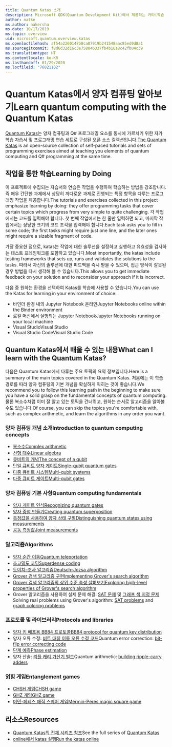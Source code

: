 ```yaml
---
title: Quantum Katas 소개
description: Microsoft QDK(Quantum Development Kit)에서 제공하는 카타(학습 연습)에 대해 알아봅니다.
author: natke
ms.author: nakersha
ms.date: 10/17/2019
ms.topic: overview
uid: microsoft.quantum.overview.katas
ms.openlocfilehash: af54a2260147b8ca07919b241548aac85ed0d8a1
ms.sourcegitcommit: f8d6d32d16c3e758046337fb4b16a8c42fb04c39
ms.translationtype: HT
ms.contentlocale: ko-KR
ms.lasthandoff: 01/29/2020
ms.locfileid: "76821102"
---
```

# <a name="learn-quantum-computing-with-the-quantum-katas"></a><span data-ttu-id="f3e94-103">Quantum Katas에서 양자 컴퓨팅 알아보기</span><span class="sxs-lookup"><span data-stu-id="f3e94-103">Learn quantum computing with the Quantum Katas</span></span>

<span data-ttu-id="f3e94-104">[Quantum Katas](https://github.com/Microsoft/QuantumKatas/)는 양자 컴퓨팅과 Q# 프로그래밍 요소를 동시에 가르치기 위한 자가 학습 자습서 및 프로그래밍 연습 세트로 구성된 오픈 소스 컬렉션입니다.</span><span class="sxs-lookup"><span data-stu-id="f3e94-104">[The Quantum Katas](https://github.com/Microsoft/QuantumKatas/) is an open-source collection of self-paced tutorials and sets of programming exercises aimed at teaching you elements of quantum computing and Q# programming at the same time.</span></span>

## <a name="learning-by-doing"></a><span data-ttu-id="f3e94-105">작업을 통한 학습</span><span class="sxs-lookup"><span data-stu-id="f3e94-105">Learning by Doing</span></span>

<span data-ttu-id="f3e94-106">이 프로젝트에 수집되는 자습서와 연습은 작업을 수행하여 학습하는 방법을 강조합니다. 즉 매우 간단한 과제에서 상당히 까다로운 과제로 진행되는 특정 항목을 다루는 프로그래밍 작업을 제공합니다.</span><span class="sxs-lookup"><span data-stu-id="f3e94-106">The tutorials and exercises collected in this project emphasize learning by doing: they offer programming tasks that cover certain topics which progress from very simple to quite challenging.</span></span> <span data-ttu-id="f3e94-107">각 작업에서는 코드를 입력해야 합니다. 첫 번째 작업에서는 한 줄만 입력하면 되고, 마지막 작업에서는 상당한 크기의 코드 조각을 입력해야 합니다.</span><span class="sxs-lookup"><span data-stu-id="f3e94-107">Each task asks you to fill in some code; the first tasks might require just one line, and the later ones might require a sizable fragment of code.</span></span>

<span data-ttu-id="f3e94-108">가장 중요한 점으로, katas는 작업에 대한 솔루션을 설정하고 실행하고 유효성을 검사하는 테스트 프레임워크를 포함하고 있습니다.</span><span class="sxs-lookup"><span data-stu-id="f3e94-108">Most importantly, the katas include testing frameworks that sets up, runs and validates the solutions to the tasks.</span></span> <span data-ttu-id="f3e94-109">따라서 자신의 솔루션에 대한 피드백을 즉시 받을 수 있으며, 접근 방식이 잘못된 경우 방법을 다시 생각해 볼 수 있습니다.</span><span class="sxs-lookup"><span data-stu-id="f3e94-109">This allows you to get immediate feedback on your solution and to reconsider your approach if it is incorrect.</span></span>

<span data-ttu-id="f3e94-110">다음 중 원하는 환경을 선택하여 Katas를 학습에 사용할 수 있습니다.</span><span class="sxs-lookup"><span data-stu-id="f3e94-110">You can use the Katas for learning in your environment of choice:</span></span>

* <span data-ttu-id="f3e94-111">바인더 환경 내의 Jupyter Notebook 온라인</span><span class="sxs-lookup"><span data-stu-id="f3e94-111">Jupyter Notebooks online within the Binder environment</span></span>
* <span data-ttu-id="f3e94-112">로컬 머신에서 실행되는 Jupyter Notebook</span><span class="sxs-lookup"><span data-stu-id="f3e94-112">Jupyter Notebooks running on your local machine</span></span>
* <span data-ttu-id="f3e94-113">Visual Studio</span><span class="sxs-lookup"><span data-stu-id="f3e94-113">Visual Studio</span></span>
* <span data-ttu-id="f3e94-114">Visual Studio Code</span><span class="sxs-lookup"><span data-stu-id="f3e94-114">Visual Studio Code</span></span>

## <a name="what-can-i-learn-with-the-quantum-katas"></a><span data-ttu-id="f3e94-115">Quantum Katas에서 배울 수 있는 내용</span><span class="sxs-lookup"><span data-stu-id="f3e94-115">What can I learn with the Quantum Katas?</span></span>

<span data-ttu-id="f3e94-116">다음은 Quantum Katas에서 다루는 주요 토픽의 요약 정보입니다.</span><span class="sxs-lookup"><span data-stu-id="f3e94-116">Here is a summary of the main topics covered in the Quantum Katas.</span></span> <span data-ttu-id="f3e94-117">처음에는 이 학습 경로를 따라 양자 컴퓨팅의 기본 개념을 확실하게 익히는 것이 좋습니다.</span><span class="sxs-lookup"><span data-stu-id="f3e94-117">We recommend you to follow this learning path in the beginning to make sure you have a solid grasp on the fundamental concepts of quantum computing.</span></span> <span data-ttu-id="f3e94-118">물론 복소수처럼 이미 잘 알고 있는 토픽을 건너뛰고, 원하는 순서로 알고리즘을 알아볼 수도 있습니다.</span><span class="sxs-lookup"><span data-stu-id="f3e94-118">Of course, you can skip the topics you're comfortable with, such as complex arithmetic, and learn the algorithms in any order you want.</span></span>

### <a name="introduction-to-quantum-computing-concepts"></a><span data-ttu-id="f3e94-119">양자 컴퓨팅 개념 소개</span><span class="sxs-lookup"><span data-stu-id="f3e94-119">Introduction to quantum computing concepts</span></span>

* [<span data-ttu-id="f3e94-120">복소수</span><span class="sxs-lookup"><span data-stu-id="f3e94-120">Complex arithmetic</span></span>](https://github.com/microsoft/QuantumKatas/tree/master/tutorials/ComplexArithmetic)
* [<span data-ttu-id="f3e94-121">선형 대수</span><span class="sxs-lookup"><span data-stu-id="f3e94-121">Linear algebra</span></span>](https://github.com/microsoft/QuantumKatas/tree/master/tutorials/LinearAlgebra)
* [<span data-ttu-id="f3e94-122">큐비트의 개념</span><span class="sxs-lookup"><span data-stu-id="f3e94-122">The concept of a qubit</span></span>](https://github.com/microsoft/QuantumKatas/tree/master/tutorials/Qubit)
* [<span data-ttu-id="f3e94-123">단일 큐비트 양자 게이트</span><span class="sxs-lookup"><span data-stu-id="f3e94-123">Single-qubit quantum gates</span></span>](https://github.com/microsoft/QuantumKatas/tree/master/tutorials/SingleQubitGates)
* [<span data-ttu-id="f3e94-124">다중 큐비트 시스템</span><span class="sxs-lookup"><span data-stu-id="f3e94-124">Multi-qubit systems</span></span>](https://github.com/microsoft/QuantumKatas/tree/master/tutorials/MultiQubitSystems)
* [<span data-ttu-id="f3e94-125">다중 큐비트 게이트</span><span class="sxs-lookup"><span data-stu-id="f3e94-125">Multi-qubit gates</span></span>](https://github.com/microsoft/QuantumKatas/tree/master/tutorials/MultiQubitGates)

### <a name="quantum-computing-fundamentals"></a><span data-ttu-id="f3e94-126">양자 컴퓨팅 기본 사항</span><span class="sxs-lookup"><span data-stu-id="f3e94-126">Quantum computing fundamentals</span></span>

* [<span data-ttu-id="f3e94-127">양자 게이트 인식</span><span class="sxs-lookup"><span data-stu-id="f3e94-127">Recognizing quantum gates</span></span>](https://github.com/microsoft/QuantumKatas/tree/master/BasicGates)
* [<span data-ttu-id="f3e94-128">양자 중첩 만들기</span><span class="sxs-lookup"><span data-stu-id="f3e94-128">Creating quantum superposition</span></span>](https://github.com/microsoft/QuantumKatas/tree/master/Superposition)
* [<span data-ttu-id="f3e94-129">측정값을 사용하여 양자 상태 구별</span><span class="sxs-lookup"><span data-stu-id="f3e94-129">Distinguishing quantum states using measurements</span></span>](https://github.com/microsoft/QuantumKatas/tree/master/Measurements)
* [<span data-ttu-id="f3e94-130">공동 측정값</span><span class="sxs-lookup"><span data-stu-id="f3e94-130">Joint measurements</span></span>](https://github.com/microsoft/QuantumKatas/tree/master/JointMeasurements)

### <a name="algorithms"></a><span data-ttu-id="f3e94-131">알고리즘</span><span class="sxs-lookup"><span data-stu-id="f3e94-131">Algorithms</span></span>

* [<span data-ttu-id="f3e94-132">양자 순간 이동</span><span class="sxs-lookup"><span data-stu-id="f3e94-132">Quantum teleportation</span></span>](https://github.com/microsoft/QuantumKatas/tree/master/Teleportation)
* [<span data-ttu-id="f3e94-133">초고밀도 코딩</span><span class="sxs-lookup"><span data-stu-id="f3e94-133">Superdense coding</span></span>](https://github.com/microsoft/QuantumKatas/tree/master/SuperdenseCoding)
* [<span data-ttu-id="f3e94-134">도이치–조사 알고리즘</span><span class="sxs-lookup"><span data-stu-id="f3e94-134">Deutsch–Jozsa algorithm</span></span>](https://github.com/microsoft/QuantumKatas/tree/master/tutorials/ExploringDeutschJozsaAlgorithm)
* [<span data-ttu-id="f3e94-135">Grover 검색 알고리즘 구현</span><span class="sxs-lookup"><span data-stu-id="f3e94-135">Implementing Grover's search algorithm</span></span>](https://github.com/microsoft/QuantumKatas/tree/master/GroversAlgorithm)
* [<span data-ttu-id="f3e94-136">Grover 검색 알고리즘의 상위 수준 속성 살펴보기</span><span class="sxs-lookup"><span data-stu-id="f3e94-136">Exploring high-level properties of Grover's search algorithm</span></span>](https://github.com/microsoft/QuantumKatas/tree/master/tutorials/ExploringGroversAlgorithm)
* <span data-ttu-id="f3e94-137">Grover 알고리즘을 사용하여 실제 문제 해결: [SAT 문제](https://github.com/microsoft/QuantumKatas/tree/master/SolveSATWithGrover) 및 [그래프 색 지정 문제](https://github.com/microsoft/QuantumKatas/tree/master/GraphColoring)</span><span class="sxs-lookup"><span data-stu-id="f3e94-137">Solving real problems using Grover's algorithm: [SAT problems](https://github.com/microsoft/QuantumKatas/tree/master/SolveSATWithGrover) and [graph coloring problems](https://github.com/microsoft/QuantumKatas/tree/master/GraphColoring)</span></span>

### <a name="protocols-and-libraries"></a><span data-ttu-id="f3e94-138">프로토콜 및 라이브러리</span><span class="sxs-lookup"><span data-stu-id="f3e94-138">Protocols and libraries</span></span>

* [<span data-ttu-id="f3e94-139">양자 키 배포용 BB84 프로토콜</span><span class="sxs-lookup"><span data-stu-id="f3e94-139">BB84 protocol for quantum key distribution</span></span>](https://github.com/microsoft/QuantumKatas/tree/master/KeyDistribution_BB84)
* <span data-ttu-id="f3e94-140">양자 오류 수정: [비트 대칭 이동 오류 수정 코드](https://github.com/microsoft/QuantumKatas/tree/master/QEC_BitFlipCode)</span><span class="sxs-lookup"><span data-stu-id="f3e94-140">Quantum error correction: [bit-flip error correcting code](https://github.com/microsoft/QuantumKatas/tree/master/QEC_BitFlipCode)</span></span>
* [<span data-ttu-id="f3e94-141">단계 예측</span><span class="sxs-lookup"><span data-stu-id="f3e94-141">Phase estimation</span></span>](https://github.com/microsoft/QuantumKatas/blob/master/PhaseEstimation)
* <span data-ttu-id="f3e94-142">양자 산술: [리플 캐리 가산기 빌드](https://github.com/microsoft/QuantumKatas/blob/master/RippleCarryAdder)</span><span class="sxs-lookup"><span data-stu-id="f3e94-142">Quantum arithmetic: [building ripple-carry adders](https://github.com/microsoft/QuantumKatas/blob/master/RippleCarryAdder)</span></span>

### <a name="entanglement-games"></a><span data-ttu-id="f3e94-143">얽힘 게임</span><span class="sxs-lookup"><span data-stu-id="f3e94-143">Entanglement games</span></span>

* [<span data-ttu-id="f3e94-144">CHSH 게임</span><span class="sxs-lookup"><span data-stu-id="f3e94-144">CHSH game</span></span>](https://github.com/microsoft/QuantumKatas/tree/master/CHSHGame)
* [<span data-ttu-id="f3e94-145">GHZ 게임</span><span class="sxs-lookup"><span data-stu-id="f3e94-145">GHZ game</span></span>](https://github.com/microsoft/QuantumKatas/tree/master/GHZGame)
* [<span data-ttu-id="f3e94-146">머민-페레스 매직 스퀘어 게임</span><span class="sxs-lookup"><span data-stu-id="f3e94-146">Mermin-Peres magic square game</span></span>](https://github.com/microsoft/QuantumKatas/tree/master/MagicSquareGame)

## <a name="resources"></a><span data-ttu-id="f3e94-147">리소스</span><span class="sxs-lookup"><span data-stu-id="f3e94-147">Resources</span></span>

* <span data-ttu-id="f3e94-148">[Quantum Katas의 전체 시리즈 참조](https://github.com/microsoft/QuantumKatas)</span><span class="sxs-lookup"><span data-stu-id="f3e94-148">See the full series of [Quantum Katas](https://github.com/microsoft/QuantumKatas)</span></span>
* [<span data-ttu-id="f3e94-149">online에서 katas 실행</span><span class="sxs-lookup"><span data-stu-id="f3e94-149">Run the katas online</span></span>](https://aka.ms/try-quantum-katas)
